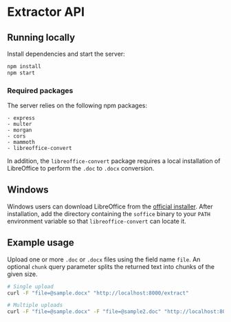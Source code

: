 # Extractor API

## Running locally

Install dependencies and start the server:

```bash
npm install
npm start
```

### Required packages

The server relies on the following npm packages:

```
- express
- multer
- morgan
- cors
- mammoth
- libreoffice-convert
```

In addition, the `libreoffice-convert` package requires a local installation of
LibreOffice to perform the `.doc` to `.docx` conversion.

## Windows

Windows users can download LibreOffice from the
[official installer](https://www.libreoffice.org/download/download/).
After installation, add the directory containing the `soffice` binary to your
`PATH` environment variable so that `libreoffice-convert` can locate it.

## Example usage

Upload one or more `.doc` or `.docx` files using the field name `file`. An optional `chunk` query parameter splits the returned text into chunks of the given size.

```bash
# Single upload
curl -F "file=@sample.docx" "http://localhost:8000/extract"

# Multiple uploads
curl -F "file=@sample.docx" -F "file=@sample2.doc" "http://localhost:8000/extract?chunk=1000"
```
